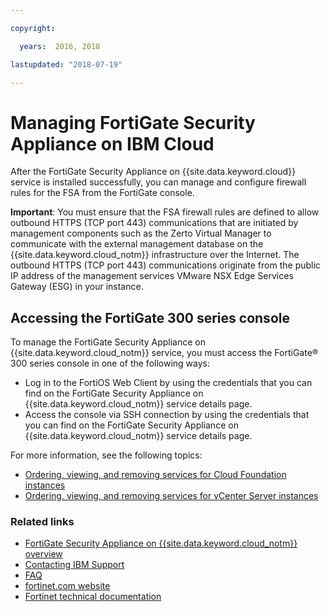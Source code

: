 ```yaml
---

copyright:

  years:  2016, 2018

lastupdated: "2018-07-19"

---
```


# Managing FortiGate Security Appliance on IBM Cloud

After the FortiGate Security Appliance on {{site.data.keyword.cloud}} service is installed successfully, you can manage and configure firewall rules for the FSA from the FortiGate console.

**Important**: You must ensure that the FSA firewall rules are defined to allow outbound HTTPS (TCP port 443) communications that are initiated by management components such as the Zerto Virtual Manager to communicate with the external management database on the {{site.data.keyword.cloud_notm}} infrastructure over the Internet. The outbound HTTPS (TCP port 443) communications originate from the public IP address of the management services VMware NSX Edge Services Gateway (ESG) in your instance.

## Accessing the FortiGate 300 series console

To manage the FortiGate Security Appliance on {{site.data.keyword.cloud_notm}} service, you must access the FortiGate® 300 series console in one of the following ways:
* Log in to the FortiOS Web Client by using the credentials that you can find on the FortiGate Security Appliance on {{site.data.keyword.cloud_notm}} service details page.
* Access the console via SSH connection by using the credentials that you can find on the FortiGate Security Appliance on {{site.data.keyword.cloud_notm}} service details page.

For more information, see the following topics:
* [Ordering, viewing, and removing services for Cloud Foundation instances](../sddc/sd_addingremovingservices.html)
* [Ordering, viewing, and removing services for vCenter Server instances](../vcenter/vc_addingremovingservices.html)

### Related links

* [FortiGate Security Appliance on {{site.data.keyword.cloud_notm}} overview](fsa_considerations.html)
* [Contacting IBM Support](../vmonic/trbl_support.html)
* [FAQ](../vmonic/faq.html)
* [fortinet.com website](https://www.fortinet.com/)
* [Fortinet technical documentation](http://docs.fortinet.com/fortigate/admin-guides)
